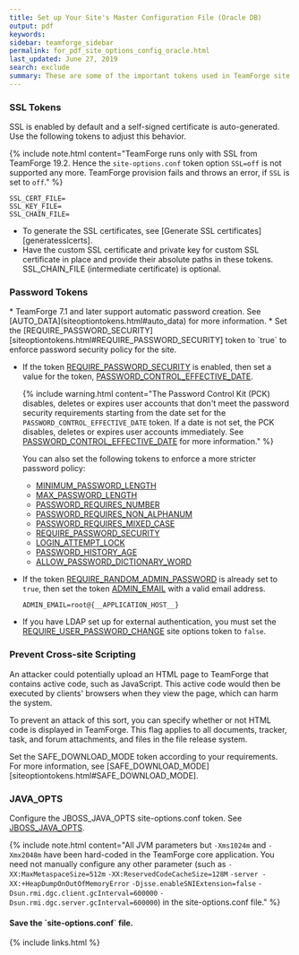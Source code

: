 ```yaml
---
title: Set up Your Site's Master Configuration File (Oracle DB)
output: pdf
keywords: 
sidebar: teamforge_sidebar
permalink: for_pdf_site_options_config_oracle.html
last_updated: June 27, 2019
search: exclude
summary: These are some of the important tokens used in TeamForge site configuration.
---
```

<h3 markdown="1">SSL Tokens</h3>
SSL is enabled by default and a self-signed certificate is auto-generated. Use the following tokens to adjust this behavior. 

{% include note.html content="TeamForge runs only with SSL from TeamForge 19.2. Hence the `site-options.conf` token option `SSL=off` is not supported any more. TeamForge provision fails and throws an error, if `SSL` is set to `off`." %}

```shell
SSL_CERT_FILE=
SSL_KEY_FILE=
SSL_CHAIN_FILE=
````
* To generate the SSL certificates, see [Generate SSL certificates][generatesslcerts].
* Have the custom SSL certificate and private key for custom SSL certificate in place and provide their absolute paths in these tokens. SSL_CHAIN_FILE (intermediate certificate) is optional.


<h3 markdown="1">Password Tokens</h3>
* TeamForge 7.1 and later support automatic password creation. See [AUTO_DATA](siteoptiontokens.html#auto_data) for more information.
* Set the [REQUIRE_PASSWORD_SECURITY][siteoptiontokens.html#REQUIRE_PASSWORD_SECURITY] token to `true` to enforce password security policy for the site.

* If the token [REQUIRE_PASSWORD_SECURITY](siteoptiontokens.html#REQUIRE_PASSWORD_SECURITY) is enabled, then set a value for the token, [PASSWORD_CONTROL_EFFECTIVE_DATE](siteoptiontokens.html#PASSWORD_CONTROL_EFFECTIVE_DATE).

  {% include warning.html content="The Password Control Kit (PCK) disables, deletes or expires user accounts that don't meet the password security requirements starting from the date set for the `PASSWORD_CONTROL_EFFECTIVE_DATE` token. If a date is not set, the PCK disables, deletes or expires user accounts immediately. See [PASSWORD_CONTROL_EFFECTIVE_DATE](siteoptiontokens.html#PASSWORD_CONTROL_EFFECTIVE_DATE) for more information." %}

  You can also set the following tokens to enforce a more stricter password policy:
  * [MINIMUM_PASSWORD_LENGTH](siteoptiontokens.html#MINIMUM_PASSWORD_LENGTH)
  * [MAX_PASSWORD_LENGTH](siteoptiontokens.html#MAX_PASSWORD_LENGTH)
  * [PASSWORD_REQUIRES_NUMBER](siteoptiontokens.html#PASSWORD_REQUIRES_NUMBER)
  * [PASSWORD_REQUIRES_NON_ALPHANUM](siteoptiontokens.html#PASSWORD_REQUIRES_NON_ALPHANUM)
  * [PASSWORD_REQUIRES_MIXED_CASE](siteoptiontokens.html#PASSWORD_REQUIRES_MIXED_CASE)
  * [REQUIRE_PASSWORD_SECURITY](siteoptiontokens.html#REQUIRE_PASSWORD_SECURITY)
  * [LOGIN_ATTEMPT_LOCK](siteoptiontokens.html#LOGIN_ATTEMPT_LOCK)
  * [PASSWORD_HISTORY_AGE](siteoptiontokens.html#PASSWORD_HISTORY_AGE)
  * [ALLOW_PASSWORD_DICTIONARY_WORD](siteoptiontokens.html#ALLOW_PASSWORD_DICTIONARY_WORD)

* If the token [REQUIRE_RANDOM_ADMIN_PASSWORD](siteoptiontokens.html#require_random_admin_password) is already set to `true`, then set the token [ADMIN_EMAIL](siteoptiontokens.html#admin_email) with a valid email address.
     ```shell
     ADMIN_EMAIL=root@{__APPLICATION_HOST__}
     ````
* If you have LDAP set up for external authentication, you must set the [REQUIRE_USER_PASSWORD_CHANGE](siteoptiontokens.html#REQUIRE_USER_PASSWORD_CHANGE) site options token to `false`.

<h3 markdown="1">Prevent Cross-site Scripting</h3>
An attacker could potentially upload an HTML page to TeamForge that contains active code, such as JavaScript. This active code would then be executed by clients' browsers when they view the page, which can harm the system.

To prevent an attack of this sort, you can specify whether or not HTML code is displayed in TeamForge. This flag applies to all documents, tracker, task, and forum attachments, and files in the file release system.

Set the SAFE_DOWNLOAD_MODE token according to your requirements. For more information, see [SAFE_DOWNLOAD_MODE][siteoptiontokens.html#SAFE_DOWNLOAD_MODE].

### JAVA_OPTS
Configure the JBOSS_JAVA_OPTS site-options.conf token. See [JBOSS_JAVA_OPTS](siteoptiontokens.html#jboss_java_opts).

{% include note.html content="All JVM parameters but `-Xms1024m` and `-Xmx2048m` have been hard-coded in the TeamForge core application. You need not manually configure any other parameter (such as `-XX:MaxMetaspaceSize=512m` `-XX:ReservedCodeCacheSize=128M` `-server -XX:+HeapDumpOnOutOfMemoryError` `-Djsse.enableSNIExtension=false` `-Dsun.rmi.dgc.client.gcInterval=600000` `-Dsun.rmi.dgc.server.gcInterval=600000`) in the site-options.conf file." %}

<h4 markdown="1">Save the `site-options.conf` file.</h4>

{% include links.html %}